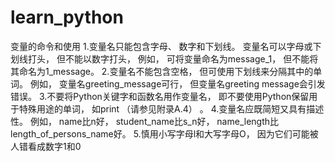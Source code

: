 # learn_python
变量的命令和使用
1.变量名只能包含字母、 数字和下划线。 变量名可以字母或下划线打头， 但不能以数字打头， 例如， 可将变量命名为message_1， 但不能将其命名为1_message。
2.变量名不能包含空格， 但可使用下划线来分隔其中的单词。 例如， 变量名greeting_message可行， 但变量名greeting message会引发错误。
3.不要将Python关键字和函数名用作变量名， 即不要使用Python保留用于特殊用途的单词， 如print （请参见附录A.4） 。
4.变量名应既简短又具有描述性。 例如， name比n好， student_name比s_n好， name_length比length_of_persons_name好。
5.慎用小写字母l和大写字母O， 因为它们可能被人错看成数字1和0
